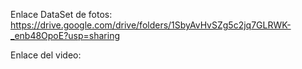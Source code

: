 Enlace DataSet de fotos:
https://drive.google.com/drive/folders/1SbyAvHvSZg5c2jq7GLRWK-_enb48OpoE?usp=sharing

Enlace del video:

